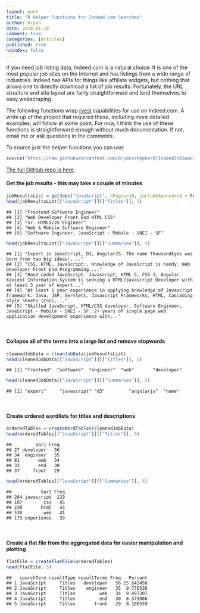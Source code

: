 ```yaml
---
layout: post
title: "R Helper Functions for Indeed.com Searches"
author: bryan
date: 2016-01-18
comment: true
categories: [Articles]
published: true
noindex: false
---
```


If you need job listing data, Indeed.com is a natural choice. It is one of the most popular job sites on the Internet and has listings from a wide range of industries. Indeed has APIs for things like affiliate widgets, but nothing that allows one to directly download a list of job results. Fortunately, the URL structure and site layout are fairly straightforward and lend themselves to easy webscraping.

The following functions wrap [rvest](https://cran.r-project.org/web/packages/rvest/index.html) capabilities for use on Indeed.com. A write up of the project that required these, including more detailed examples, will follow at some point. For now, I think the use of these functions is straightforward enough without much documentation. If not, email me or ask questions in the comments.

To source just the helper functions you can use:

``` r
source("https://raw.githubusercontent.com/bryancshepherd/IndeedJobSearchFunctions/master/jobSearchFunctions.R")
```

[The full GitHub repo is here](https://github.com/bryancshepherd/IndeedJobSearchFunctions.git).
<br>

#### Get the job results - this may take a couple of minutes

``` r
jobResultsList = getJobs("JavaScript", nPages=10, includeSponsored = FALSE, showProgress = FALSE)
head(jobResultsList[["JavaScript"]][["Titles"]], 5)
```

    ## [1] "Frontend Software Engineer"                        
    ## [2] "Web Developer Front End HTML CSS"                  
    ## [3] "Sr. HTML5/JS Engineer"                             
    ## [4] "Web & Mobile Software Engineer"                    
    ## [5] "Software Engineer, JavaScript - Mobile - SNEI - SF"

``` r
head(jobResultsList[["JavaScript"]][["Summaries"]], 5)
```

    ## [1] "Expert in JavaScript, D3, AngularJS. The name ThousandEyes was born from two big ideas:...."                                                                       
    ## [2] "CSS, HTML, JavaScript:. Knowledge of JavaScript is handy. Web Developer Front End Programming...."                                                                 
    ## [3] "Hand coded JavaScript. Javascript, HTML 5, CSS 3, Angular. Xavient Information System is seeking a HTML/Javascript Developer with at least 3 year of expert..."    
    ## [4] "At least 1 year experience in applying knowledge of Javascript framework. Java, JSP, Servlets, Javascript Frameworks, HTML, Cascading Style Sheets (CSS),..."      
    ## [5] "Skilled JavaScript, HTML/CSS developer. Software Engineer, JavaScript - Mobile - SNEI - SF. 2+ years of single page web application development experience with..."

<br>

#### Collapse all of the terms into a large list and remove stopwords

``` r
cleanedJobData = cleanJobData(jobResultsList)
head(cleanedJobData[["JavaScript"]][["Titles"]], 5)
```

    ## [1] "frontend"  "software"  "engineer"  "web"       "developer"

``` r
head(cleanedJobData[["JavaScript"]][["Summaries"]], 5)
```

    ## [1] "expert"     "javascript" "d3"         "angularjs"  "name"

<br>

#### Create ordered wordlists for titles and descriptions

``` r
orderedTables = createWordTables(cleanedJobData)
head(orderedTables[["JavaScript"]][["Titles"]], 5)
```

    ##         Var1 Freq
    ## 27 developer   56
    ## 34  engineer   35
    ## 81       web   34
    ## 33       end   30
    ## 37     front   29

``` r
head(orderedTables[["JavaScript"]][["Summaries"]], 5)
```

    ##           Var1 Freq
    ## 264 javascript  129
    ## 107        css   45
    ## 230       html   43
    ## 538        web   41
    ## 173 experience   39

<br>

#### Create a flat file from the aggregated data for easier manipulation and plotting

``` r
flatFile = createFlatFile(orderedTables)
head(flatFile, 5)
```

    ##   searchTerm resultType resultTerms Freq   Percent
    ## 1 JavaScript     Titles   developer   56 15.642458
    ## 2 JavaScript     Titles    engineer   35  9.776536
    ## 3 JavaScript     Titles         web   34  9.497207
    ## 4 JavaScript     Titles         end   30  8.379888
    ## 5 JavaScript     Titles       front   29  8.100559
